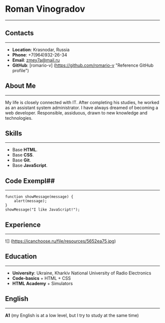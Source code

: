 # Roman Vinogradov #
-----------------------------------------------------------------------------------------------------------------------------------------------
## Contacts ##
-----------------------------------------------------------------------------------------------------------------------------------------------
* **Location**: Krasnodar, Russia
* **Phone**: +7(964)932-26-34
* **Email**: zmey7a@mail.ru
* **GitHub**: [romario-v] (https://github.com/romario-v "Reference GitHub profile")

## About Me ##
-----------------------------------------------------------------------------------------------------------------------------------------------
<p>My life is closely connected with IT. After completing his studies, he worked as an assistant system administrator. 
I have always dreamed of becoming a web developer. Responsible, assiduous, drawn to new knowledge and technologies.</p>

## Skills ##
-----------------------------------------------------------------------------------------------------------------------------------------------
* Base **HTML**.
* Base **CSS**.
* Base **Git**.
* Base **JavaScript**.
  
## Code Exempl##
-----------------------------------------------------------------------------------------------------------------------------------------------
```
function showMessage(message) {
    alert(message);
}
showMessage("I like JavaScript!");

```

## Experience ##
-----------------------------------------------------------------------------------------------------------------------------------------------
![] (https://icanchoose.ru/file/resources/5652ea75.jpg)

## Education ##
-----------------------------------------------------------------------------------------------------------------------------------------------
* **University**: Ukraine, Kharkiv National University of Radio Electronics
* **Code-basics** 
         + HTML
         +  CSS
* **HTML** **Academy**
      + Simulators

## English ##
-----------------------------------------------------------------------------------------------------------------------------------------------
**A1** (my English is at a low level, but I try to study at the same time)